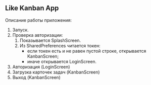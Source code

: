 ## Like Kanban App

Описание работы приложения:
1. Запуск.
1. Проверка авторизации:
   1. Показывается SplashScreen.
   1. Из SharedPreferences читается токен:
      * если токен есть и не равен пустой строке, открывается KanbanScreen;
      * иначе открывается LoginScreen.
1. Авторизация (LoginScreen)
1. Загрузка карточек задач (KanbanScreen)
1. Выход (KanbanScreen)
